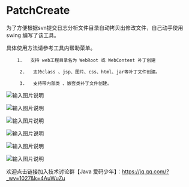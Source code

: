 # PatchCreate
为了方便根据svn提交日志分析文件目录自动拷贝出修改文件，自己动手使用swing 编写了该工具。

 具体使用方法请参考工具内帮助菜单。

        1.   支持 web工程目录名为 WebRoot 或 WebContent 补丁创建 

         2.   支持class 、jsp、图片、css、html、jar等补丁文件创建。

         3.   支持带内部类 、嵌套类补丁文件创建。

![输入图片说明](https://gitee.com/uploads/images/2018/0202/225113_c182a911_722815.jpeg "15bd5738-b19d-378c-ab68-62e9f878cb53.jpg")


![输入图片说明](https://gitee.com/uploads/images/2018/0202/225128_7569339a_722815.jpeg "91afcff1-cb37-3f8c-ac8e-068713dfd89e.jpg")


![输入图片说明](https://gitee.com/uploads/images/2018/0202/225141_3bf51a5e_722815.jpeg "907aa4a7-6bb4-302e-b97a-7b1b5bf9b38d.jpg")



![输入图片说明](https://gitee.com/uploads/images/2018/0202/225147_c485b401_722815.jpeg "ca9d9b1e-9a64-31cb-b0dc-22b198aa183b.jpg")


![输入图片说明](https://gitee.com/uploads/images/2018/0202/225154_f680f8b4_722815.jpeg "fa938577-6a3c-3046-89f8-1b50b5cc1cac.jpg")


![输入图片说明](https://gitee.com/uploads/images/2018/0202/225135_765c0e2f_722815.jpeg "832cf6ab-21bc-343a-8443-223d6a6746b6.jpg")

欢迎点击链接加入技术讨论群【Java 爱码少年】：https://jq.qq.com/?_wv=1027&k=4AuWuZu